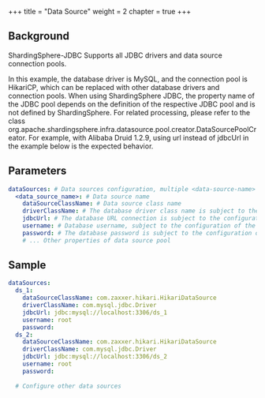 +++
title = "Data Source"
weight = 2
chapter = true
+++

## Background

ShardingSphere-JDBC Supports all JDBC drivers and data source connection pools.

In this example, the database driver is MySQL, and the connection pool is HikariCP, which can be replaced with other database drivers and connection pools.
When using ShardingSphere JDBC, the property name of the JDBC pool depends on the definition of the respective JDBC pool and is not defined by ShardingSphere. For related processing, please refer to the class org.apache.shardingsphere.infra.datasource.pool.creator.DataSourcePoolCreator.
For example, with Alibaba Druid 1.2.9, using url instead of jdbcUrl in the example below is the expected behavior.

## Parameters

```yaml
dataSources: # Data sources configuration, multiple <data-source-name> available
  <data_source_name>: # Data source name
    dataSourceClassName: # Data source class name
    driverClassName: # The database driver class name is subject to the configuration of the data source connection pool itself
    jdbcUrl: # The database URL connection is subject to the configuration of the data source connection pool itself
    username: # Database username, subject to the configuration of the data source connection pool itself
    password: # The database password is subject to the configuration of the data source connection pool itself
    # ... Other properties of data source pool
```
## Sample

```yaml
dataSources:
  ds_1:
    dataSourceClassName: com.zaxxer.hikari.HikariDataSource
    driverClassName: com.mysql.jdbc.Driver
    jdbcUrl: jdbc:mysql://localhost:3306/ds_1
    username: root
    password:
  ds_2:
    dataSourceClassName: com.zaxxer.hikari.HikariDataSource
    driverClassName: com.mysql.jdbc.Driver
    jdbcUrl: jdbc:mysql://localhost:3306/ds_2
    username: root
    password:
      
  # Configure other data sources
```
